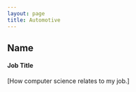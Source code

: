 ```yaml
---
layout: page
title: Automotive
---
```


## Name
#### Job Title
[How computer science relates to my job.]

